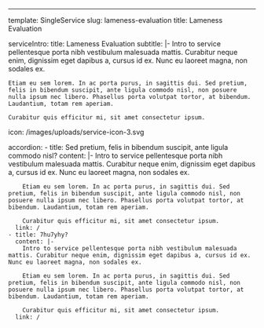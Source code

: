 ---
template: SingleService
slug: lameness-evaluation
title: Lameness Evaluation

serviceIntro:
  title: Lameness Evaluation
  subtitle: |-
    Intro to service pellentesque porta nibh vestibulum malesuada mattis. Curabitur neque enim, dignissim eget dapibus a, cursus id ex. Nunc eu laoreet magna, non sodales ex.

    Etiam eu sem lorem. In ac porta purus, in sagittis dui. Sed pretium, felis in bibendum suscipit, ante ligula commodo nisl, non posuere nulla ipsum nec libero. Phasellus porta volutpat tortor, at bibendum. Laudantium, totam rem aperiam.

    Curabitur quis efficitur mi, sit amet consectetur ipsum.
  icon: /images/uploads/service-icon-3.svg

  accordion:
    - title: Sed pretium, felis in bibendum suscipit, ante ligula commodo nisl?
      content: |-
        Intro to service pellentesque porta nibh vestibulum malesuada mattis. Curabitur neque enim, dignissim eget dapibus a, cursus id ex. Nunc eu laoreet magna, non sodales ex.

        Etiam eu sem lorem. In ac porta purus, in sagittis dui. Sed pretium, felis in bibendum suscipit, ante ligula commodo nisl, non posuere nulla ipsum nec libero. Phasellus porta volutpat tortor, at bibendum. Laudantium, totam rem aperiam.

        Curabitur quis efficitur mi, sit amet consectetur ipsum.
      link: /
    - title: 7hu7yhy?
      content: |-
        Intro to service pellentesque porta nibh vestibulum malesuada mattis. Curabitur neque enim, dignissim eget dapibus a, cursus id ex. Nunc eu laoreet magna, non sodales ex.

        Etiam eu sem lorem. In ac porta purus, in sagittis dui. Sed pretium, felis in bibendum suscipit, ante ligula commodo nisl, non posuere nulla ipsum nec libero. Phasellus porta volutpat tortor, at bibendum. Laudantium, totam rem aperiam.

        Curabitur quis efficitur mi, sit amet consectetur ipsum.
      link: /  
